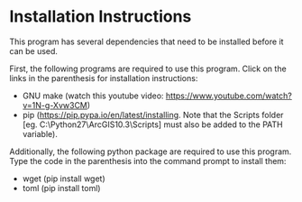 Installation Instructions
==========================

This program has several dependencies that need to be installed before it can be used.

First, the following programs are required to use this program. Click on the links in the parenthesis for installation instructions:

* GNU make (watch this youtube video: https://www.youtube.com/watch?v=1N-g-Xvw3CM)
* pip (https://pip.pypa.io/en/latest/installing. Note that the Scripts folder [eg. C:\Python27\ArcGIS10.3\Scripts] must also be added to the PATH variable).

Additionally, the following python package are required to use this program. Type the code in the parenthesis into the command prompt to install them:

* wget (pip install wget)
* toml (pip install toml)

